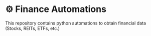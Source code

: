 # :gear: Finance Automations

This repository contains python automations to obtain financial data (Stocks, REITs, ETFs, etc.)
